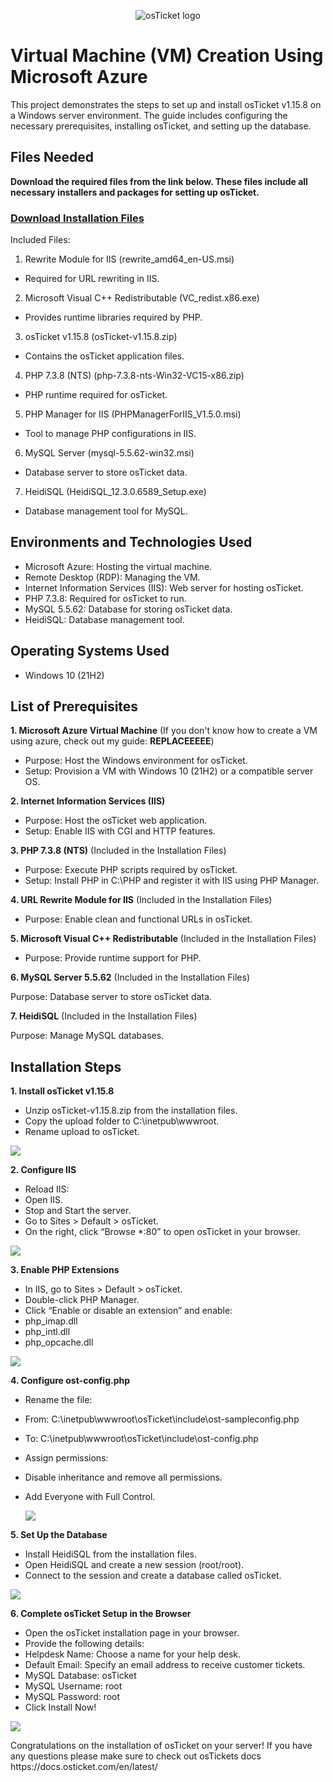 <p align="center">
<img src="https://i.imgur.com/5SeOYQQ.png" alt="osTicket logo"/>
</p>

<h1>Virtual Machine (VM) Creation Using Microsoft Azure</h1>
This project demonstrates the steps to set up and install osTicket v1.15.8 on a Windows server environment. The guide includes configuring the necessary prerequisites, installing osTicket, and setting up the database.<br />


<h2>Files Needed</h2>

**Download the required files from the link below. These files include all necessary installers and packages for setting up osTicket.** 

### [Download Installation Files](https://drive.google.com/file/d/1jp6LjByxja6CpoSbOz6Cs8BUIdk_gbSx/view?usp=drive_link)


Included Files:

1. Rewrite Module for IIS (rewrite_amd64_en-US.msi)
- Required for URL rewriting in IIS.

2. Microsoft Visual C++ Redistributable (VC_redist.x86.exe)
- Provides runtime libraries required by PHP.

3. osTicket v1.15.8 (osTicket-v1.15.8.zip)
- Contains the osTicket application files.

4. PHP 7.3.8 (NTS) (php-7.3.8-nts-Win32-VC15-x86.zip)
- PHP runtime required for osTicket.

5. PHP Manager for IIS (PHPManagerForIIS_V1.5.0.msi)
- Tool to manage PHP configurations in IIS.

6. MySQL Server (mysql-5.5.62-win32.msi)
- Database server to store osTicket data.

7. HeidiSQL (HeidiSQL_12.3.0.6589_Setup.exe)
- Database management tool for MySQL.


<h2>Environments and Technologies Used</h2>

- Microsoft Azure: Hosting the virtual machine.
- Remote Desktop (RDP): Managing the VM.
- Internet Information Services (IIS): Web server for hosting osTicket.
- PHP 7.3.8: Required for osTicket to run.
- MySQL 5.5.62: Database for storing osTicket data.
- HeidiSQL: Database management tool.

<h2>Operating Systems Used </h2>

- Windows 10</b> (21H2)

<h2>List of Prerequisites</h2>

**1. Microsoft Azure Virtual Machine** (If you don't know how to create a VM using azure, check out my guide: **********REPLACEEEEE**********)

- Purpose: Host the Windows environment for osTicket.
- Setup: Provision a VM with Windows 10 (21H2) or a compatible server OS.

**2. Internet Information Services (IIS)** 

- Purpose: Host the osTicket web application.
- Setup: Enable IIS with CGI and HTTP features.

**3. PHP 7.3.8 (NTS)** (Included in the Installation Files)

- Purpose: Execute PHP scripts required by osTicket.
- Setup: Install PHP in C:\PHP and register it with IIS using PHP Manager.

**4. URL Rewrite Module for IIS** (Included in the Installation Files)

- Purpose: Enable clean and functional URLs in osTicket.

**5. Microsoft Visual C++ Redistributable** (Included in the Installation Files)

- Purpose: Provide runtime support for PHP.

**6. MySQL Server 5.5.62** (Included in the Installation Files)

Purpose: Database server to store osTicket data.

**7. HeidiSQL** (Included in the Installation Files)

Purpose: Manage MySQL databases.

<h2>Installation Steps</h2>

**1. Install osTicket v1.15.8**
- Unzip osTicket-v1.15.8.zip from the installation files.
- Copy the upload folder to C:\inetpub\wwwroot.
- Rename upload to osTicket.

<img src="https://i.imgur.com/yxkKp2E.png"/>
  
**2. Configure IIS**
- Reload IIS:
- Open IIS.
- Stop and Start the server.
- Go to Sites > Default > osTicket.
- On the right, click “Browse *:80” to open osTicket in your browser.

<img src="https://i.imgur.com/06iSCbJ.png"/>

**3. Enable PHP Extensions**
- In IIS, go to Sites > Default > osTicket.
- Double-click PHP Manager.
- Click “Enable or disable an extension” and enable:
- php_imap.dll
- php_intl.dll
- php_opcache.dll

<img src="https://i.imgur.com/qKDXNtr.png"/>
  
**4. Configure ost-config.php**
- Rename the file:
- From: C:\inetpub\wwwroot\osTicket\include\ost-sampleconfig.php
- To: C:\inetpub\wwwroot\osTicket\include\ost-config.php
- Assign permissions:
- Disable inheritance and remove all permissions.
- Add Everyone with Full Control.

  <img src="https://i.imgur.com/N63QY76.png"/>
  
**5. Set Up the Database**
- Install HeidiSQL from the installation files.
- Open HeidiSQL and create a new session (root/root).
- Connect to the session and create a database called osTicket.

<img src="https://i.imgur.com/tlwie81.png"/>
  
**6. Complete osTicket Setup in the Browser**
- Open the osTicket installation page in your browser.
- Provide the following details:
- Helpdesk Name: Choose a name for your help desk.
- Default Email: Specify an email address to receive customer tickets.
- MySQL Database: osTicket
- MySQL Username: root
- MySQL Password: root
- Click Install Now!


<p>
<img src="https://i.imgur.com/5TZ1qmz.png"/>
</p>
<p>
Congratulations on the installation of osTicket on your server! If you have any questions please make sure to check out osTickets docs https://docs.osticket.com/en/latest/
</p>
<br />


